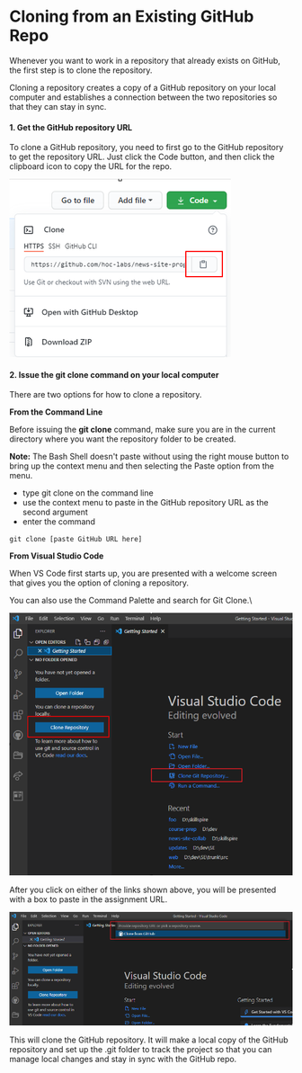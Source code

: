 # Cloning from an Existing GitHub Repo

Whenever you want to work in a repository that already exists on GitHub, the first step is to clone the repository.

Cloning a repository creates a copy of a GitHub repository on your local computer and establishes a connection between the two repositories so that they can stay in sync.

#### 1. Get the GitHub repository URL

To clone a GitHub repository, you need to first go to the GitHub repository to get the repository URL. Just click the Code button, and then click the clipboard icon to copy the URL for the repo.

[![](https://github.com/hoc-courses/shared-resources/raw/main/images/clone-copy-url.png)](https://github.com/hoc-courses/shared-resources/blob/main/images/clone-copy-url.png)

#### 2. Issue the git clone command on your local computer

There are two options for how to clone a repository.

**From the Command Line**

Before issuing the **git clone** command, make sure you are in the current directory where you want the repository folder to be created.

**Note:** The Bash Shell doesn't paste without using the right mouse button to bring up the context menu and then selecting the Paste option from the menu.

* type git clone on the command line
* use the context menu to paste in the GitHub repository URL as the second argument
* enter the command

```
git clone [paste GitHub URL here]
```

**From Visual Studio Code**

When VS Code first starts up, you are presented with a welcome screen that gives you the option of cloning a repository.

You can also use the Command Palette and search for Git Clone.\


[![](https://raw.githubusercontent.com/hoc-labs/images/main/assignments-intro-7.png)](https://raw.githubusercontent.com/hoc-labs/images/main/assignments-intro-7.png)

After you click on either of the links shown above, you will be presented with a box to paste in the assignment URL.

[![](https://raw.githubusercontent.com/hoc-labs/images/main/assignments-intro-8.png)](https://raw.githubusercontent.com/hoc-labs/images/main/assignments-intro-8.png)

This will clone the GitHub repository. It will make a local copy of the GitHub repository and set up the .git folder to track the project so that you can manage local changes and stay in sync with the GitHub repo.
